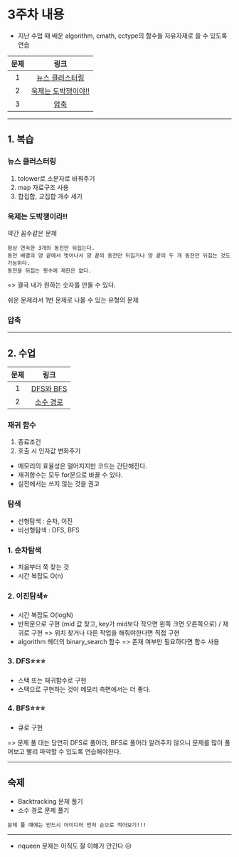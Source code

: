 # 3주차 내용

- 지난 수업 때 배운 algorithm, cmath, cctype의 함수들 자유자재로 쓸 수 있도록 연습

| 문제 |                                    링크                                     |
| :--: | :-------------------------------------------------------------------------: |
|  1   | [뉴스 클러스터링](https://programmers.co.kr/learn/courses/30/lessons/17677) |
|  2   |        [욱제는 도박쟁이야!!](https://www.acmicpc.net/problem/14655)         |
|  3   |      [압축](https://programmers.co.kr/learn/courses/30/lessons/17684)       |

---

## 1. 복습

### 뉴스 클러스터링

1. tolower로 소문자로 바꿔주기
2. map 자료구조 사용
3. 합집합, 교집합 개수 세기

### 욱제는 도박쟁이라!!

약간 꼼수같은 문제

```
항상 연속한 3개의 동전만 뒤집는다.
동전 배열의 양 끝에서 벗어나서 양 끝의 동전만 뒤집거나 양 끝의 두 개 동전만 뒤집는 것도 가능하다.
동전을 뒤집는 횟수에 제한은 없다.
```

=> 결국 내가 원하는 숫자를 만들 수 있다.

쉬운 문제라서 1번 문제로 나올 수 있는 유형의 문제

### 압축

---

## 2. 수업

| 문제 |                       링크                        |
| :--: | :-----------------------------------------------: |
|  1   | [DFS와 BFS](https://www.acmicpc.net/problem/1260) |
|  2   | [소수 경로](https://www.acmicpc.net/problem/1963) |

### 재귀 함수

1. 종료조건
2. 호출 시 인자값 변화주기

- 메모리의 효율성은 떨어지지만 코드는 간단해진다.
- 재귀함수는 모두 for문으로 바꿀 수 있다.
- 실전에서는 쓰지 않는 것을 권고

### 탐색

- 선형탐색 : 순차, 이진
- 비선형탐색 : DFS, BFS

### 1. 순차탐색

- 처음부터 쭉 찾는 것
- 시간 복잡도 O(n)

### 2. 이진탐색⭐

- 시간 복잡도 O(logN)
- 반복문으로 구현 (mid 값 찾고, key가 mid보다 작으면 왼쪽 크면 오른쪽으로) / 재귀로 구현 => 위치 찾거나 다른 작업을 해줘야한다면 직접 구현
- algorithm 헤더의 binary_search 함수 => 존재 여부만 필요하다면 함수 사용

### 3. DFS⭐⭐⭐

- 스택 또는 재귀함수로 구현
- 스택으로 구현하는 것이 메모리 측면에서는 더 좋다.

### 4. BFS⭐⭐⭐

- 큐로 구현

=> 문제 풀 대는 당연히 DFS로 풀어라, BFS로 풀어라 알려주지 않으니 문제를 많이 풀어보고 빨리 파악할 수 있도록 연습해야한다.

---

## 숙제

- Backtracking 문제 풀기
- 소수 경로 문제 풀기

`문제 풀 때에는 반드시 아이디어 먼저 손으로 적어보기!!!`

---

- nqueen 문제는 아직도 잘 이해가 안간다 😥
